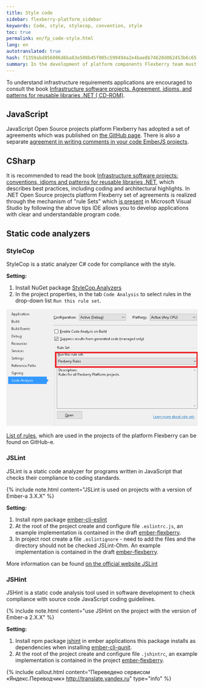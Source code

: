 ```yaml
---
title: Style code
sidebar: flexberry-platform_sidebar
keywords: Code, style, stylecop, convention, style
toc: true
permalink: en/fp_code-style.html
lang: en
autotranslated: true
hash: f1359abd856086d6ba83e508b45f005c599494a2e4bae8b74620d062453b6c65
summary: In the development of platform components Flexberry team must adhere to a single coding style.
---
```


To understand infrastructure requirements applications are encouraged to consult the book [Infrastructure software projects. Agreement, idioms, and patterns for reusable libraries .NET ( CD-ROM)](http://www.ozon.ru/context/detail/id/5588868/).

## JavaScript

JavaScript Open Source projects platform Flexberry has adopted a set of agreements which was published on [the GitHub page](https://github.com/Flexberry/javascript-style-guide).
There is also a separate [agreement in writing comments in your code EmberJS projects](fp_ember-comments-style-yuidoc.html).

## CSharp

It is recommended to read the book [Infrastructure software projects: conventions, idioms and patterns for reusable libraries .NET](http://www.williamspublishing.com/Books/978-5-8459-1692-1.html), which describes best practices, including coding and architectural highlights.
In .NET Open Source projects platform Flexberry set of agreements is realized through the mechanism of "rule Sets" which [is present](https://msdn.microsoft.com/ru-ru/library/dd465186.aspx) in Microsoft Visual Studio by following the above tips IDE allows you to develop applications with clear and understandable program code.

## Static code analyzers

### StyleCop

StyleCop is a static analyzer C# code for compliance with the style.

**Setting:**

1. Install NuGet package [StyleCop.Analyzers](http://nuget.ics.perm.ru/packages/StyleCop.Analyzers/)
2. In the project properties, in the tab `Code Analysis` to select rules in the drop-down list `Run this rule set`.

![](/images/pages/products/flexberry-platform/code-style1.png)

[List of rules](https://github.com/Flexberry/NewPlatform.Flexberry.ORM/blob/develop/Flexberry.ruleset), which are used in the projects of the platform Flexberry can be found on GitHub-e.

### JSLint

JSLint is a static code analyzer for programs written in JavaScript that checks their compliance to coding standards.

{% include note.html content="JSLint is used on projects with a version of Ember-a 3.X.X" %}

**Setting:**

1. Install npm package [ember-cli-eslint](https://www.npmjs.com/package/ember-cli-eslint)
2. At the root of the project create and configure file `.eslintrc.js`, an example implementation is contained in the draft [ember-flexberry](https://github.com/Flexberry/ember-flexberry/blob/feature-ember-update/.eslintrc.js).
3. In project root create a file `.eslintignore` - need to add the files and the directory should not be checked JSLint-Ohm. An example implementation is contained in the draft [ember-flexberry](https://github.com/Flexberry/ember-flexberry/blob/feature-ember-update/.eslintignore).

More information can be found [on the official website JSLint](https://eslint.org/docs/user-guide/configuring)

### JSHint

JSHint is a static code analysis tool used in software development to check compliance with source code JavaScript coding guidelines.

{% include note.html content="use JSHint on the project with the version of Ember-a 2.X.X" %}

**Setting:**

1. Install npm package [jshint](https://www.npmjs.com/package/jshint) in ember applications this package installs as dependencies when installing [ember-cli-qunit](https://www.npmjs.com/package/ember-cli-qunit).
2. At the root of the project create and configure file `.jshintrc`, an example implementation is contained in the project [ember-flexberry](https://github.com/Flexberry/ember-flexberry/blob/develop/.jshintrc).



{% include callout.html content="Переведено сервисом «Яндекс.Переводчик» <http://translate.yandex.ru>" type="info" %}